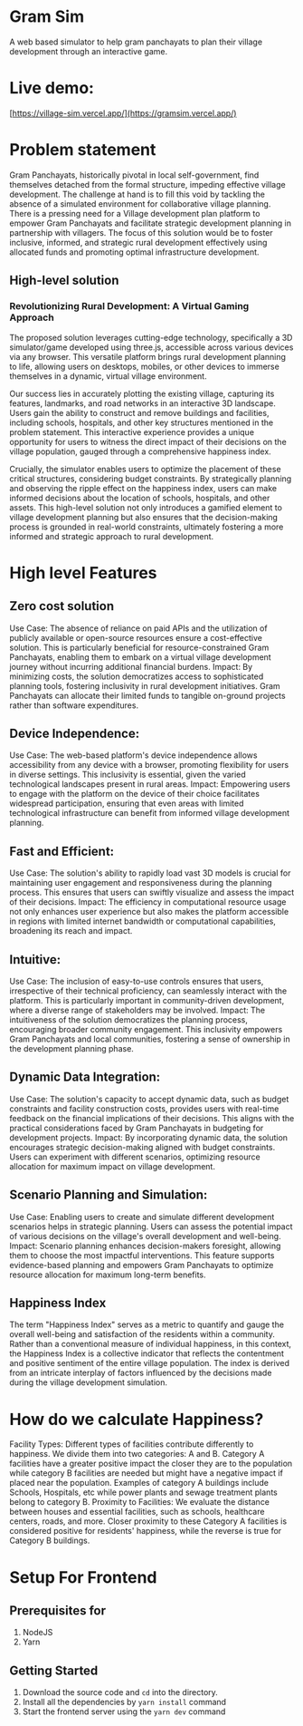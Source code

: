 # Gram Sim

A web based simulator to help gram panchayats to plan their village development through an interactive game.

# Live demo:

[https://village-sim.vercel.app/](https://gramsim.vercel.app/)

# Problem statement

Gram Panchayats, historically pivotal in local self-government, find themselves detached from the formal structure, impeding effective village development. The challenge at hand is to fill this void by tackling the absence of a simulated environment for collaborative village planning. There is a pressing need for a Village development plan platform to empower Gram Panchayats and facilitate strategic development planning in partnership with villagers. The focus of this solution would be to foster inclusive, informed, and strategic rural development effectively using allocated funds and promoting optimal infrastructure development.

## High-level solution

### Revolutionizing Rural Development: A Virtual Gaming Approach

The proposed solution leverages cutting-edge technology, specifically a 3D simulator/game developed using three.js, accessible across various devices via any browser. This versatile platform brings rural development planning to life, allowing users on desktops, mobiles, or other devices to immerse themselves in a dynamic, virtual village environment.

Our success lies in accurately plotting the existing village, capturing its features, landmarks, and road networks in an interactive 3D landscape. Users gain the ability to construct and remove buildings and facilities, including schools, hospitals, and other key structures mentioned in the problem statement. This interactive experience provides a unique opportunity for users to witness the direct impact of their decisions on the village population, gauged through a comprehensive happiness index.

Crucially, the simulator enables users to optimize the placement of these critical structures, considering budget constraints. By strategically planning and observing the ripple effect on the happiness index, users can make informed decisions about the location of schools, hospitals, and other assets. This high-level solution not only introduces a gamified element to village development planning but also ensures that the decision-making process is grounded in real-world constraints, ultimately fostering a more informed and strategic approach to rural development.

# High level Features

## Zero cost solution

Use Case: The absence of reliance on paid APIs and the utilization of publicly available or open-source resources ensure a cost-effective solution. This is particularly beneficial for resource-constrained Gram Panchayats, enabling them to embark on a virtual village development journey without incurring additional financial burdens.
Impact: By minimizing costs, the solution democratizes access to sophisticated planning tools, fostering inclusivity in rural development initiatives. Gram Panchayats can allocate their limited funds to tangible on-ground projects rather than software expenditures.

## Device Independence:

Use Case: The web-based platform's device independence allows accessibility from any device with a browser, promoting flexibility for users in diverse settings. This inclusivity is essential, given the varied technological landscapes present in rural areas.
Impact: Empowering users to engage with the platform on the device of their choice facilitates widespread participation, ensuring that even areas with limited technological infrastructure can benefit from informed village development planning.

## Fast and Efficient:

Use Case: The solution's ability to rapidly load vast 3D models is crucial for maintaining user engagement and responsiveness during the planning process. This ensures that users can swiftly visualize and assess the impact of their decisions.
Impact: The efficiency in computational resource usage not only enhances user experience but also makes the platform accessible in regions with limited internet bandwidth or computational capabilities, broadening its reach and impact.

## Intuitive:

Use Case: The inclusion of easy-to-use controls ensures that users, irrespective of their technical proficiency, can seamlessly interact with the platform. This is particularly important in community-driven development, where a diverse range of stakeholders may be involved.
Impact: The intuitiveness of the solution democratizes the planning process, encouraging broader community engagement. This inclusivity empowers Gram Panchayats and local communities, fostering a sense of ownership in the development planning phase.

## Dynamic Data Integration:

Use Case: The solution's capacity to accept dynamic data, such as budget constraints and facility construction costs, provides users with real-time feedback on the financial implications of their decisions. This aligns with the practical considerations faced by Gram Panchayats in budgeting for development projects.
Impact: By incorporating dynamic data, the solution encourages strategic decision-making aligned with budget constraints. Users can experiment with different scenarios, optimizing resource allocation for maximum impact on village development.

## Scenario Planning and Simulation:

Use Case: Enabling users to create and simulate different development scenarios helps in strategic planning. Users can assess the potential impact of various decisions on the village's overall development and well-being.
Impact: Scenario planning enhances decision-makers foresight, allowing them to choose the most impactful interventions. This feature supports evidence-based planning and empowers Gram Panchayats to optimize resource allocation for maximum long-term benefits.

## Happiness Index

The term "Happiness Index" serves as a metric to quantify and gauge the overall well-being and satisfaction of the residents within a community. Rather than a conventional measure of individual happiness, in this context, the Happiness Index is a collective indicator that reflects the contentment and positive sentiment of the entire village population. The index is derived from an intricate interplay of factors influenced by the decisions made during the village development simulation.

# How do we calculate Happiness?

Facility Types: Different types of facilities contribute differently to happiness. We divide them into two categories: A and B. Category A facilities have a greater positive impact the closer they are to the population while category B facilities are needed but might have a negative impact if placed near the population. Examples of category A buildings include Schools, Hospitals, etc while power plants and sewage treatment plants belong to category B.
Proximity to Facilities: We evaluate the distance between houses and essential facilities, such as schools, healthcare centers, roads, and more. Closer proximity to these Category A facilities is considered positive for residents' happiness, while the reverse is true for Category B buildings.

# Setup For Frontend

## Prerequisites for

1. NodeJS
2. Yarn

## Getting Started

1. Download the source code and `cd` into the directory.
2. Install all the dependencies by `yarn install` command
3. Start the frontend server using the `yarn dev` command
